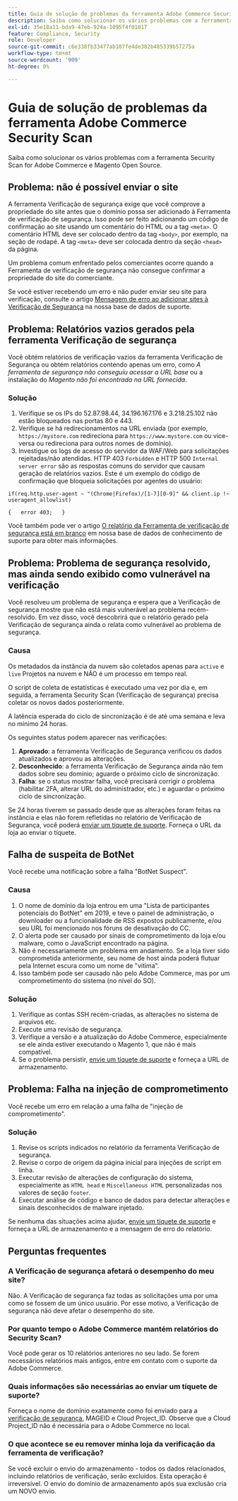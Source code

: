 ```yaml
---
title: Guia de solução de problemas da ferramenta Adobe Commerce Security Scan
description: Saiba como solucionar os vários problemas com a ferramenta Security Scan for Adobe Commerce e Magento Open Source.
exl-id: 35e18a11-bda9-47eb-924a-1095f4f01017
feature: Compliance, Security
role: Developer
source-git-commit: c6e338fb33477ab107fe4de382b485339b57275a
workflow-type: tm+mt
source-wordcount: '909'
ht-degree: 0%

---
```


# Guia de solução de problemas da ferramenta Adobe Commerce Security Scan

Saiba como solucionar os vários problemas com a ferramenta Security Scan for Adobe Commerce e Magento Open Source.

## Problema: não é possível enviar o site

A ferramenta Verificação de segurança exige que você comprove a propriedade do site antes que o domínio possa ser adicionado à Ferramenta de verificação de segurança. Isso pode ser feito adicionando um código de confirmação ao site usando um comentário do HTML ou a tag `<meta>`. O comentário HTML deve ser colocado dentro da tag `<body>`, por exemplo, na seção de rodapé. A tag `<meta>` deve ser colocada dentro da seção `<head>` da página.

Um problema comum enfrentado pelos comerciantes ocorre quando a Ferramenta de verificação de segurança não consegue confirmar a propriedade do site do comerciante.

Se você estiver recebendo um erro e não puder enviar seu site para verificação, consulte o artigo [Mensagem de erro ao adicionar sites à Verificação de Segurança](/help/troubleshooting/miscellaneous/error-message-adding-site-into-security-scan.md) na nossa base de dados de suporte.

## Problema: Relatórios vazios gerados pela ferramenta Verificação de segurança

Você obtém relatórios de verificação vazios da ferramenta Verificação de Segurança ou obtém relatórios contendo apenas um erro, como *A ferramenta de segurança não conseguiu acessar a URL base* ou a instalação do *Magento não foi encontrada na URL fornecida*.

### Solução

1. Verifique se os IPs do 52.87.98.44, 34.196.167.176 e 3.218.25.102 não estão bloqueados nas portas 80 e 443.
1. Verifique se há redirecionamentos na URL enviada (por exemplo, `https://mystore.com` redireciona para `https://www.mystore.com` ou vice-versa ou redireciona para outros nomes de domínio).
1. Investigue os logs de acesso do servidor da WAF/Web para solicitações rejeitadas/não atendidas. HTTP 403 `Forbidden` e HTTP 500 `Internal server error` são as respostas comuns do servidor que causam geração de relatórios vazios. Este é um exemplo do código de confirmação que bloqueia solicitações por agentes do usuário:

```code block
if(req.http.user-agent ~ "(Chrome|Firefox)/[1-7][0-9]" && client.ip !~ useragent_allowlist)

{   error 403;   }
```

Você também pode ver o artigo [O relatório da Ferramenta de verificação de segurança está em branco](/help/troubleshooting/miscellaneous/the-security-scan-tool-report-is-blank.md) em nossa base de dados de conhecimento de suporte para obter mais informações.

## Problema: Problema de segurança resolvido, mas ainda sendo exibido como vulnerável na verificação

Você resolveu um problema de segurança e espera que a Verificação de segurança mostre que não está mais vulnerável ao problema recém-resolvido. Em vez disso, você descobrirá que o relatório gerado pela Verificação de segurança ainda o relata como vulnerável ao problema de segurança.

### Causa

Os metadados da instância da nuvem são coletados apenas para `active` e `live` Projetos na nuvem e NÃO é um processo em tempo real.

O script de coleta de estatísticas é executado uma vez por dia e, em seguida, a ferramenta Security Scan (Verificação de segurança) precisa coletar os novos dados posteriormente.

A latência esperada do ciclo de sincronização é de até uma semana e leva no mínimo 24 horas.

Os seguintes status podem aparecer nas verificações:

1. **Aprovado**: a ferramenta Verificação de Segurança verificou os dados atualizados e aprovou as alterações.
1. **Desconhecido**: a ferramenta Verificação de Segurança ainda não tem dados sobre seu domínio; aguarde o próximo ciclo de sincronização.
1. **Falha**: se o status mostrar falha, você precisará corrigir o problema (habilitar 2FA, alterar URL do administrador, etc.) e aguardar o próximo ciclo de sincronização.

Se 24 horas tiverem se passado desde que as alterações foram feitas na instância e elas não forem refletidas no relatório de Verificação de Segurança, você poderá [enviar um tíquete de suporte](/help/help-center-guide/help-center/magento-help-center-user-guide.md#submit-ticket). Forneça o URL da loja ao enviar o tíquete.

## Falha de suspeita de BotNet

Você recebe uma notificação sobre a falha &quot;BotNet Suspect&quot;.

### Causa

1. O nome de domínio da loja entrou em uma &quot;Lista de participantes potenciais do BotNet&quot; em 2019, e teve o painel de administração, o downloader ou a funcionalidade de RSS expostos publicamente, e/ou seu URL foi mencionado nos fóruns de desativação do CC.
1. O alerta pode ser causado por sinais de comprometimento da loja e/ou malware, como o JavaScript encontrado na página.
1. Não é necessariamente um problema em andamento. Se a loja tiver sido comprometida anteriormente, seu nome de host ainda poderá flutuar pela Internet escura como um nome de &quot;vítima&quot;.
1. Isso também pode ser causado não pelo Adobe Commerce, mas por um comprometimento do sistema (no nível do SO).

### Solução

1. Verifique as contas SSH recém-criadas, as alterações no sistema de arquivos etc.
1. Execute uma revisão de segurança.
1. Verifique a versão e a atualização do Adobe Commerce, especialmente se ele ainda estiver executando o Magento 1, que não é mais compatível.
1. Se o problema persistir, [envie um tíquete de suporte](/help/help-center-guide/help-center/magento-help-center-user-guide.md#submit-ticket) e forneça a URL de armazenamento.

## Problema: Falha na injeção de comprometimento

Você recebe um erro em relação a uma falha de &quot;injeção de comprometimento&quot;.

### Solução

1. Revise os scripts indicados no relatório da ferramenta Verificação de segurança.
1. Revise o corpo de origem da página inicial para injeções de script em linha.
1. Executar revisão de alterações de configuração do sistema, especialmente as `HTML head` e `Miscellaneous HTML` personalizadas nos valores de seção `footer`.
1. Executar análise de código e banco de dados para detectar alterações e sinais desconhecidos de malware injetado.

Se nenhuma das situações acima ajudar, [envie um tíquete de suporte](/help/help-center-guide/help-center/magento-help-center-user-guide.md#submit-ticket) e forneça a URL de armazenamento e a mensagem de erro do relatório.

## Perguntas frequentes

### A Verificação de segurança afetará o desempenho do meu site?

Não. A Verificação de segurança faz todas as solicitações uma por uma como se fossem de um único usuário. Por esse motivo, a Verificação de segurança não deve afetar o desempenho do site.

### Por quanto tempo o Adobe Commerce mantém relatórios do Security Scan?

Você pode gerar os 10 relatórios anteriores no seu lado. Se forem necessários relatórios mais antigos, entre em contato com o suporte da Adobe Commerce.

### Quais informações são necessárias ao enviar um tíquete de suporte?

Forneça o nome de domínio exatamente como foi enviado para a [verificação de segurança](https://experienceleague.adobe.com/en/docs/experience-cloud-kcs/kbarticles/ka-26357), MAGEID e Cloud Project_ID. Observe que a Cloud Project_ID não é necessária para o Adobe Commerce no local.

### O que acontece se eu remover minha loja da verificação da ferramenta de verificação?

Se você excluir o envio do armazenamento - todos os dados relacionados, incluindo relatórios de verificação, serão excluídos. Esta operação é irreversível. O envio do domínio de armazenamento após sua exclusão cria um NOVO envio.
